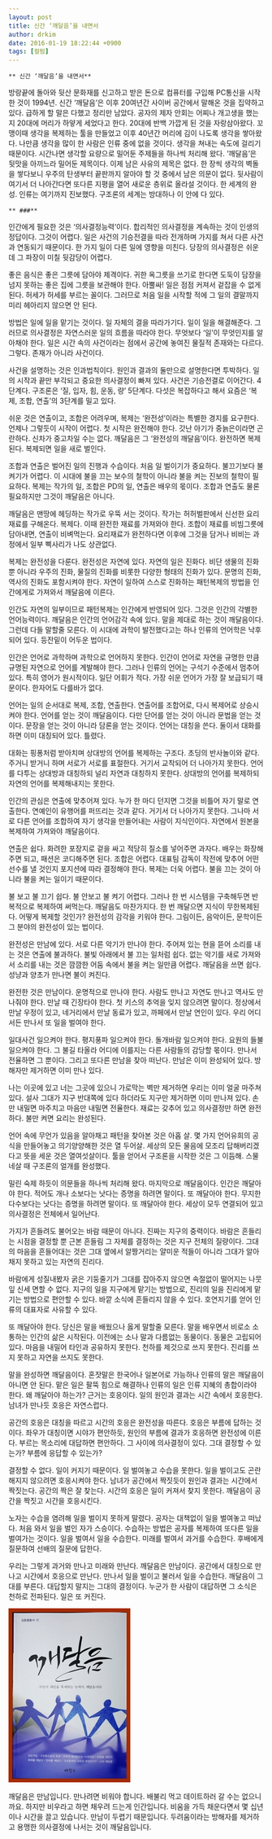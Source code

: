 ```yaml
---
layout: post
title: 신간 ‘깨달음’을 내면서
author: drkim
date: 2016-01-19 18:22:44 +0900
tags: [컬럼]
---
```

 


    ** 신간 ‘깨달음’을 내면서** 

  


방랑끝에 돌아와 뒷산 문화재를 신고하고 받은 돈으로 컴퓨터를 구입해 PC통신을 시작한 것이 1994년. 신간 ‘깨달음’은 이후 20여년간 사이버 공간에서 말해온 것을 집약하고 있다. 급하게 할 말은 다했고 정리만 남았다. 공자의 제자 안회는 어찌나 개고생을 했는지 20대에 머리가 하얗게 세었다고 한다. 20대에 반백 가깝게 된 것을 자랑삼아왔다. 꼬맹이때 생각을 복제하는 툴을 만들었고 이후 40년간 머리에 김이 나도록 생각을 쌓아왔다. 나만큼 생각을 많이 한 사람은 인류 중에 없을 것이다. 생각을 쳐내는 속도에 걸리기 때문이다. 시간나면 생각할 요량으로 밀어둔 주제들을 하나씩 처리해 왔다. ‘깨달음’은 뒷맛을 아끼느라 밀어둔 제목이다. 이제 남은 사유의 제목은 없다. 한 장씩 생각의 벽돌을 쌓다보니 우주의 탄생부터 끝판까지 알아야 할 것 중에서 남은 의문이 없다. 뒷사람이 여기서 더 나아간다면 또다른 지평을 열어 새로운 층위로 올라설 것이다. 한 세계의 완성. 인류는 여기까지 진보했다. 구조론의 세계는 방대하나 이 안에 다 있다. 

  


 
    ** ###** 

  


인간에게 필요한 것은 ‘의사결정능력’이다. 합리적인 의사결정을 계속하는 것이 인생의 정답이다. 그것이 어렵다. 일은 사건의 기승전결을 따라 전개하며 가지를 쳐서 다른 사건과 연동되기 때문이다. 한 가지 일이 다른 일에 영향을 미친다. 당장의 의사결정은 쉬운데 그 파장이 미칠 뒷감당이 어렵다. 

  


좋은 음식은 좋은 그릇에 담아야 제격이다. 귀한 옥그릇을 쓰기로 한다면 도둑이 담장을 넘지 못하는 좋은 집에 그릇을 보관해야 한다. 아뿔싸! 일은 점점 커져서 겉잡을 수 없게 된다. 허세가 허세를 부르는 꼴이다. 그러므로 처음 일을 시작할 적에 그 일의 결말까지 미리 헤아리지 않으면 안 된다. 

  


방법은 일에 일을 맡기는 것이다. 일 자체의 결을 따라가기다. 일이 일을 해결해준다. 그러므로 의사결정은 자연스러운 일의 흐름을 따라야 한다. 무엇보다 ‘일’이 무엇인지를 알아채야 한다. 일은 시간 속의 사건이라는 점에서 공간에 놓여진 물질적 존재와는 다르다. 그렇다. 존재가 아니라 사건이다. 

  


사건을 설명하는 것은 인과법칙이다. 원인과 결과의 둘만으로 설명한다면 투박하다. 일의 시작과 끝만 부각되고 중요한 의사결정이 빠져 있다. 사건은 기승전결로 이어간다. 4단계다. 구조론은 ‘질, 입자, 힘, 운동, 량’ 5단계다. 다섯은 복잡하다고 해서 요즘은 ‘복제, 조합, 연출’의 3단계를 밀고 있다. 

  


쉬운 것은 연출이고, 조합은 어려우며, 복제는 ‘완전성’이라는 특별한 경지를 요구한다. 언제나 그렇듯이 시작이 어렵다. 첫 시작은 완전해야 한다. 갓난 아기가 중늙은이라면 곤란하다. 신차가 중고차일 수는 없다. 깨달음은 그 ‘완전성의 깨달음’이다. 완전하면 복제된다. 복제되면 일을 새로 벌인다. 

  


조합과 연출은 벌어진 일의 진행과 수습이다. 처음 일 벌이기가 중요하다. 불끄기보다 불켜기가 어렵다. 이 시대에 불을 끄는 보수의 철학이 아니라 불을 켜는 진보의 철학이 필요하다. 복제는 작가의 일, 조합은 PD의 일, 연출은 배우의 몫이다. 조합과 연출도 물론 필요하지만 그것이 깨달음은 아니다. 

  


깨달음은 맨땅에 헤딩하는 작가로 우뚝 서는 것이다. 작가는 허허벌판에서 신선한 요리재료를 구해온다. 복제다. 이때 완전한 재료를 가져와야 한다. 조합이 재료를 비빔그릇에 담아내면, 연출이 비벼먹는다. 요리재료가 완전하다면 이후에 그것을 담거나 비비는 과정에서 일부 삑사리가 나도 상관없다. 

  


복제는 완전성을 다룬다. 완전성은 자연에 있다. 자연의 일은 진화다. 비단 생물의 진화 뿐 아니라 우주의 진화, 물질의 진화를 비롯한 다양한 형태의 진화가 있다. 문명의 진화, 역사의 진화도 포함시켜야 한다. 자연이 일하여 스스로 진화하는 패턴복제의 방법을 인간에게로 가져와서 깨달음에 이른다. 

  


인간도 자연의 일부이므로 패턴복제는 인간에게 반영되어 있다. 그것은 인간의 각별한 언어능력이다. 깨달음은 인간의 언어감각 속에 있다. 말을 제대로 하는 것이 깨달음이다. 그런데 다들 말할줄 모른다. 이 시대에 과학이 발전했다고는 하나 인류의 언어학은 낙후되어 있다. 등잔밑이 어두운 법이다.

  


인간은 언어로 과학하며 과학으로 언어하지 못한다. 인간이 언어로 자연을 규명한 만큼 규명된 자연으로 언어를 계발해야 한다. 그러나 인류의 언어는 구석기 수준에서 멈추어 있다. 특히 영어가 원시적이다. 일단 어휘가 적다. 가장 쉬운 언어가 가장 잘 보급되기 때문이다. 한자어도 다를바가 없다. 

  


언어는 일의 순서대로 복제, 조합, 연출한다. 연출어를 조합어로, 다시 복제어로 상승시켜야 한다. 언어를 얻는 것이 깨달음이다. 다만 단어를 얻는 것이 아니라 문법을 얻는 것이다. 문장을 얻는 것이 아니라 담론을 얻는 것이다. 언어는 대칭을 쓴다. 둘이서 대화를 하면 이미 대칭되어 있다. 틀렸다. 

  


대화는 핑퐁처럼 받아치며 상대방의 언어를 복제하는 구조다. 초딩의 반사놀이와 같다. 주거니 받거니 하며 서로가 서로를 표절한다. 거기서 교착되어 더 나아가지 못한다. 언어를 다투는 상대방과 대칭하되 널리 자연과 대칭하지 못한다. 상대방의 언어를 복제하되 자연의 언어를 복제해내지는 못한다. 

  


인간의 관심은 연출에 맞추어져 있다. 누가 한 마디 던지면 그것을 비틀어 자기 말로 연출한다. 연예인이 유행어를 퍼뜨리는 것과 같다. 거기서 더 나아가지 못한다. 그나마 서로 다른 언어를 조합하여 자기 생각을 만들어내는 사람이 지식인이다. 자연에서 원본을 복제하여 가져와야 깨달음이다. 

  


연출은 쉽다. 화려한 포장지로 겉을 싸고 적당히 질소를 넣어주면 과자다. 배우는 화장해주면 되고, 패션은 코디해주면 된다. 조합은 어렵다. 대표팀 감독이 작전에 맞추어 어떤 선수를 낼 것인지 포지션에 따라 결정해야 한다. 복제는 더욱 어렵다. 불을 끄는 것이 아니라 불을 켜는 일이기 때문이다. 

  


불 보고 불 끄기 쉽다. 불 안보고 불 켜기 어렵다. 그러나 한 번 시스템을 구축해두면 반복적으로 복제하여 써먹는다. 깨달음도 마찬가지다. 한 번 깨달으면 지식이 무한복제된다. 어떻게 복제할 것인가? 완전성의 감각을 키워야 한다. 그림이든, 음악이든, 문학이든 그 분야의 완전성이 있는 법이다. 

  


완전성은 만남에 있다. 서로 다른 악기가 만나야 한다. 주어져 있는 현을 뜯어 소리를 내는 것은 연출에 불과하다. 불빛 아래에서 불 끄는 일처럼 쉽다. 없는 악기를 새로 가져와서 소리를 내는 것은 깜깜한 어둠 속에서 불을 켜는 일만큼 어렵다. 깨달음을 쓰면 쉽다. 성냥과 양초가 만나면 불이 켜진다. 

  


완전한 것은 만남이다. 운명적으로 만나야 한다. 사람도 만나고 자연도 만나고 역사도 만나줘야 한다. 만날 때 긴장타야 한다. 첫 키스의 추억을 잊지 않으려면 말이다. 정상에서 만날 우정이 있고, 네거리에서 만날 동료가 있고, 까페에서 만날 연인이 있다. 우리 어디서든 만나서 또 일을 벌여야 한다. 

  


일대사건 일으켜야 한다. 평지풍파 일으켜야 한다. 돌개바람 일으켜야 한다. 요원의 들불 일으켜야 한다. 그 불길 타올라 어디에 이를지는 다른 사람들의 감당할 몫이다. 만나서 전율하면 그 뿐이다. 그리고 또다른 만남을 찾아 떠난다. 만남은 이미 완성되어 있다. 방해자만 제거하면 이미 만나 있다.

  


나는 이곳에 있고 너는 그곳에 있으니 가로막는 벽만 제거하면 우리는 이미 얼굴 마주쳐 있다. 설사 그대가 지구 반대쪽에 있다 하더라도 지구만 제거하면 이미 만나져 있다. 손만 내밀면 마주치고 마음만 내밀면 전율한다. 재료는 갖추어 있고 의사결정만 하면 완전하다. 불만 켜면 요리는 완성된다.

  


언어 속에 무언가 있음을 알아채고 패턴을 찾아본 것은 아홉 살. 몇 가지 언어유희의 공식을 만들어놓고 의기양양해한 것은 열 두어살. 세상의 모든 물음에 모조리 답해버리겠다고 뜻을 세운 것은 열여섯살이다. 툴을 얻어서 구조론을 시작한 것은 그 이듬해. 스물네살 때 구조론의 얼개를 완성했다. 

  


밀린 숙제 하듯이 의문들을 하나씩 처리해 왔다. 마지막으로 깨달음이다. 인간은 깨달아야 한다. 적어도 개나 소보다는 낫다는 증명을 하려면 말이다. 또 깨달아야 한다. 무지한 다수보다는 낫다는 증명을 하려면 말이다. 또 깨달아야 한다. 세상이 모두 연결되어 있고 의사결정은 전체에서 일어난다.

  


가지가 흔들려도 불어오는 바람 때문이 아니다. 진짜는 지구의 중력이다. 바람은 흔들리는 시점을 결정할 뿐 근본 흔들림 그 자체를 결정하는 것은 지구 전체의 질량이다. 그대의 마음을 흔들어대는 것은 그대 옆에서 알짱거리는 얄미운 적들이 아니라 그대가 알아채지 못하고 있는 자연의 진리다. 

  


바람에게 성질내봤자 굵은 기둥줄기가 그대를 잡아주지 않으면 속절없이 떨어지는 나뭇잎 신세 면할 수 없다. 지구의 일을 지구에게 맡기는 방법으로, 진리의 일을 진리에게 맡기는 방법으로 편안할 수 있다. 바깥 소식에 흔들리지 않을 수 있다. 호연지기를 얻어 인류의 대표자로 사유할 수 있다. 

  


또 깨달아야 한다. 당신은 말을 배웠으나 옳게 말할줄 모른다. 말을 배우면서 비로소 소통하는 인간의 삶은 시작된다. 이전에는 소나 말과 다름없는 동물이다. 동물은 고립되어 있다. 마음을 내밀어 타인과 공유하지 못한다. 천하를 제것으로 쓰지 못한다. 진리를 쓰지 못하고 자연을 쓰지도 못한다. 

  


말을 완성하면 깨달음이다. 혼잣말은 한국어나 일본어로 가능하나 인류의 말은 깨달음이 아니면 안 된다. 맡은 일은 팔뚝 힘으로 해결하나 인류의 일은 인류 지혜의 총합이라야 한다. 왜 깨달아야 하는가? 근거는 호응이다. 일의 원인과 결과는 시간 속에서 호응한다. 남녀가 만나듯 호응은 자연스럽다. 

  


공간의 호응은 대칭을 따르고 시간의 호응은 완전성을 따른다. 호응은 부름에 답하는 것이다. 좌우가 대칭이면 시야가 편안하듯, 원인의 부름에 결과가 호응하면 완전성에 이른다. 부르는 목소리에 대답하면 편안하다. 그 사이에 의사결정이 있다. 그대 결정할 수 있는가? 부름에 응답할 수 있는가?

  


결정할 수 없다. 일이 커지기 때문이다. 일 벌여놓고 수습을 못한다. 일을 벌이고도 곤란해지지 않으려면 호응시켜야 한다. 남녀가 공간에서 짝짓듯이 원인과 결과는 시간에서 짝짓는다. 공간의 짝은 잘 찾는다. 시간의 호응은 일이 커져서 찾지 못한다. 깨달음이 공간을 짝짓고 시간을 호응시킨다. 

  


노자는 수습을 염려해 일을 벌이지 못하게 말렸다. 공자는 대책없이 일을 벌여놓고 떠났다. 처음 와서 일을 벌인 자가 스승이다. 수습하는 방법은 공자를 복제하여 또다른 일을 벌여가는 것이다. 일을 벌여서 일을 수습한다. 미래를 벌여서 과거를 수습한다. 후배에게 질문하여 선배의 질문에 답한다. 

  


우리는 그렇게 과거와 만나고 미래와 만난다. 깨달음은 만남이다. 공간에서 대칭으로 만나고 시간에서 호응으로 만난다. 만나서 일을 벌이고 불러서 일을 수습한다. 깨달음이 그대를 부른다. 대답할지 말지는 그대의 결정이다. 누군가 한 사람이 대답하면 그 소식은 천하로 전파된다. 일은 또 커진다. 

  


  




 ![](/files/attach/images/199/826/662/aDSC01523.JPG) 

  


깨달음은 만남입니다. 만나려면 비워야 합니다. 배불리 먹고 데이트하러 갈 수는 없으니까요. 하지만 비우라고 하면 채우려 드는게 인간입니다. 비움을 가득 채운다면서 몇 십년이나 시간을 끌고 있습니다. 만남이 두렵기 때문입니다. 두려움이라는 방해자를 제거하고 용맹한 의사결정에 나서는 것이 깨달음입니다.